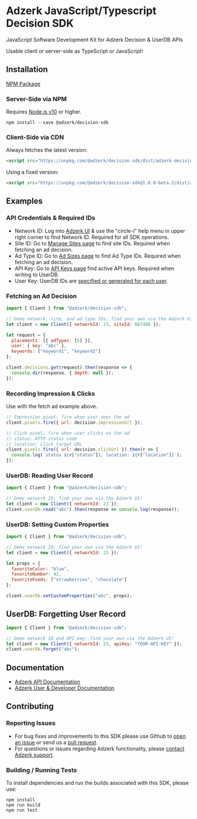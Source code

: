# Adzerk JavaScript/Typescript Decision SDK

JavaScript Software Development Kit for Adzerk Decision & UserDB APIs

Usable client or server-side as TypeScript or JavaScript!

## Installation

[NPM Package](https://www.npmjs.com/package/@adzerk/decision-sdk)

### Server-Side via NPM

Requires [Node.js v10](https://nodejs.org/en/about/releases/) or higher.

```shell
npm install --save @adzerk/decision-sdk
```

### Client-Side via CDN

Always fetches the latest version:

```html
<script src="https://unpkg.com/@adzerk/decision-sdk/dist/adzerk-decision-sdk.js"></script>
```

Using a fixed version:

```html
<script src="https://unpkg.com/@adzerk/decision-sdk@1.0.0-beta.2/dist/adzerk-decision-sdk.js"></script>
```

## Examples

### API Credentials & Required IDs

- Network ID: Log into [Adzerk UI](https://app.adzerk.com/) & use the "circle-i" help menu in upper right corner to find Network ID. Required for all SDK operations.
- Site ID: Go to [Manage Sites page](https://app.adzerk.com/#!/sites/) to find site IDs. Required when fetching an ad decision.
- Ad Type ID: Go to [Ad Sizes page](https://app.adzerk.com/#!/ad-sizes/) to find Ad Type IDs. Required when fetching an ad decision.
- API Key: Go to [API Keys page](https://app.adzerk.com/#!/api-keys/) find active API keys. Required when writing to UserDB.
- User Key: UserDB IDs are [specified or generated for each user](https://dev.adzerk.com/reference/userdb#passing-the-userkey).

### Fetching an Ad Decision

```javascript
import { Client } from "@adzerk/decision-sdk";

// Demo network, site, and ad type IDs; find your own via the Adzerk UI!
let client = new Client({ networkId: 23, siteId: 667480 });

let request = {
  placements: [{ adTypes: [5] }],
  user: { key: "abc" },
  keywords: ["keyword1", "keyword2"]
};

client.decisions.get(request).then(response => {
  console.dir(response, { depth: null });
});
```

### Recording Impression & Clicks

Use with the fetch ad example above.

```javascript
// Impression pixel; fire when user sees the ad
client.pixels.fire({ url: decision.impressionUrl });

// Click pixel; fire when user clicks on the ad
// status: HTTP status code
// location: click target URL
client.pixels.fire({ url: decision.clickUrl }).then(r => {
  console.log(`status ${r["status"]}; location: ${r["location"]}`);
});
```

### UserDB: Reading User Record

```javascript
import { Client } from "@adzerk/decision-sdk";

// Demo network ID; find your own via the Adzerk UI!
let client = new Client({ networkId: 23 });
client.userDb.read("abc").then(response => console.log(response));
```

### UserDB: Setting Custom Properties

```javascript
import { Client } from "@adzerk/decision-sdk";

// Demo network ID; find your own via the Adzerk UI!
let client = new Client({ networkId: 23 });

let props = {
  favoriteColor: "blue",
  favoriteNumber: 42,
  favoriteFoods: ["strawberries", "chocolate"]
};

client.userDb.setCustomProperties("abc", props);
```

## UserDB: Forgetting User Record

```javascript
import { Client } from "@adzerk/decision-sdk";

// Demo network ID and API key; find your own via the Adzerk UI!
let client = new Client({ networkId: 23, apiKey: "YOUR-API-KEY" });
client.userDb.forget("abc");
```

<!-- ### Logging Example

TBD: ....... -->

## Documentation

- [Adzerk API Documentation](https://dev.adzerk.com/reference)
- [Adzerk User & Developer Documentation](https://dev.adzerk.com/docs)

## Contributing

### Reporting Issues

- For bug fixes and improvements to this SDK please use Github to [open an issue](https://github.com/adzerk/adzerk-decision-sdk-js/issues) or send us a [pull request](https://github.com/adzerk/adzerk-decision-sdk-js/pulls).
- For questions or issues regarding Adzerk functionality, please [contact Adzerk support](https://adzerk.com/help/).

### Building / Running Tests

To install dependencies and run the builds associated with this SDK, please use:

```
npm install
npm run build
npm run test
```
